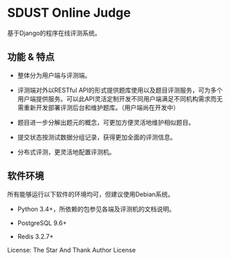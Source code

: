 # SDUST Online Judge

基于Django的程序在线评测系统。

## 功能 & 特点

* 整体分为用户端与评测端。

* 评测端对外以RESTful API的形式提供题库使用以及题目评测服务，可为多个用户端提供服务。可以此API灵活定制开发不同用户端满足不同机构需求而无需重新开发部署评测后台和维护题库。（用户端尚在开发中）

* 题目进一步分解出题元的概念，可更加方便灵活地维护相似题目。

* 提交状态按测试数据分组记录，获得更加全面的评测信息。

* 分布式评测，更灵活地配置评测机。

## 软件环境

所有能够运行以下软件的环境均可，但建议使用Debian系统。

* Python 3.4+，所依赖的包参见各端及评测机的文档说明。

* PostgreSQL 9.6+

* Redis 3.2.7+


License: The Star And Thank Author License
